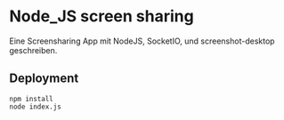# Node_JS screen sharing

Eine Screensharing App mit NodeJS, SocketIO, und screenshot-desktop geschreiben.

## Deployment
```
npm install
node index.js
```